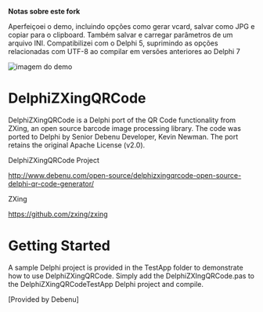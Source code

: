 **Notas sobre este fork**

Aperfeiçoei o demo, incluindo opções como gerar vcard, salvar como JPG e copiar para o clipboard. Também salvar e carregar parâmetros de um arquivo INI.
Compatibilizei com o Delphi 5, suprimindo as opções relacionadas com UTF-8 ao compilar em versões anteriores ao Delphi 7

![imagem do demo](https://automalabs.com.br/imagens/qrcode_testApp.jpg)

DelphiZXingQRCode
=================

DelphiZXingQRCode is a Delphi port of the QR Code functionality from ZXing, an open source 
barcode image processing library. The code was ported to Delphi by Senior Debenu Developer, 
Kevin Newman. The port retains the original Apache License (v2.0).

DelphiZXingQRCode Project

http://www.debenu.com/open-source/delphizxingqrcode-open-source-delphi-qr-code-generator/

ZXing

https://github.com/zxing/zxing

# Getting Started #

A sample Delphi project is provided in the TestApp folder to demonstrate how to use DelphiZXingQRCode. 
Simply add the DelphiZXIngQRCode.pas to the DelphiZXingQRCodeTestApp Delphi project and compile.

[Provided by Debenu]
